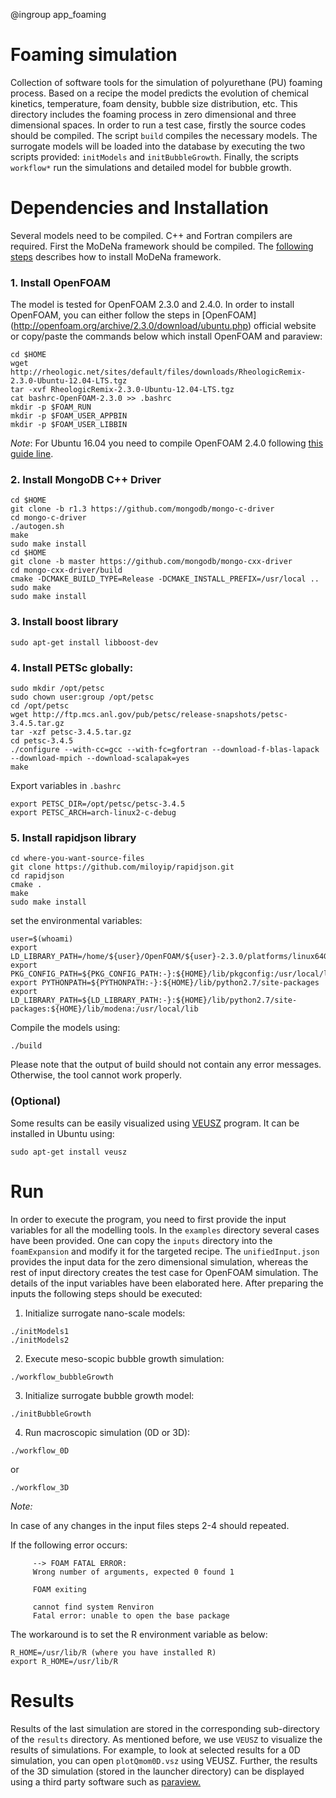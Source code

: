 @ingroup app_foaming

# Foaming simulation
Collection of software tools for the simulation of polyurethane (PU) foaming
process. Based on a recipe the model predicts the evolution of chemical
kinetics, temperature, foam density, bubble size distribution, etc.
This directory includes the foaming process in zero dimensional and three
dimensional spaces. In order to run a test case, firstly the source codes should
be compiled. The script `build` compiles the necessary models. The surrogate
models will be loaded into the database by executing the two scripts provided:
 `initModels` and `initBubbleGrowth`. Finally, the scripts `workflow*` run the
 simulations and detailed model for bubble growth.

# Dependencies and Installation
Several models need to be compiled. C++ and Fortran compilers are required.
First the MoDeNa framework should be compiled.
The [following steps](https://github.com/MoDeNa-EUProject/MoDeNa) describes how
to install MoDeNa framework.

### 1. Install OpenFOAM
The model is tested for OpenFOAM 2.3.0 and 2.4.0. In order to install OpenFOAM,
you can either follow the steps in [OpenFOAM]
(http://openfoam.org/archive/2.3.0/download/ubuntu.php) official website or
copy/paste the commands below which install OpenFOAM and paraview:

```
cd $HOME
wget http://rheologic.net/sites/default/files/downloads/RheologicRemix-2.3.0-Ubuntu-12.04-LTS.tgz
tar -xvf RheologicRemix-2.3.0-Ubuntu-12.04-LTS.tgz
cat bashrc-OpenFOAM-2.3.0 >> .bashrc
mkdir -p $FOAM_RUN
mkdir -p $FOAM_USER_APPBIN
mkdir -p $FOAM_USER_LIBBIN
```
*Note*: For Ubuntu 16.04 you need to compile OpenFOAM 2.4.0 following
[this guide line](https://openfoamwiki.net/index.php/Installation/Linux/OpenFOAM-2.4.0/Ubuntu#Ubuntu_16.04).

### 2. Install MongoDB C++ Driver
```
cd $HOME
git clone -b r1.3 https://github.com/mongodb/mongo-c-driver
cd mongo-c-driver
./autogen.sh
make
sudo make install
cd $HOME
git clone -b master https://github.com/mongodb/mongo-cxx-driver
cd mongo-cxx-driver/build
cmake -DCMAKE_BUILD_TYPE=Release -DCMAKE_INSTALL_PREFIX=/usr/local ..
sudo make
sudo make install
```
### 3. Install boost library
```
sudo apt-get install libboost-dev
```
### 4. Install PETSc globally:
```
sudo mkdir /opt/petsc
sudo chown user:group /opt/petsc
cd /opt/petsc
wget http://ftp.mcs.anl.gov/pub/petsc/release-snapshots/petsc-3.4.5.tar.gz
tar -xzf petsc-3.4.5.tar.gz
cd petsc-3.4.5
./configure --with-cc=gcc --with-fc=gfortran --download-f-blas-lapack --download-mpich --download-scalapak=yes
make
```
Export variables in `.bashrc`
```
export PETSC_DIR=/opt/petsc/petsc-3.4.5
export PETSC_ARCH=arch-linux2-c-debug
```
### 5. Install rapidjson library
```
cd where-you-want-source-files
git clone https://github.com/miloyip/rapidjson.git
cd rapidjson
cmake .
make
sudo make install
```
set the environmental variables:
```
user=$(whoami)
export LD_LIBRARY_PATH=/home/${user}/OpenFOAM/${user}-2.3.0/platforms/linux64GccDPDebug/lib:$LD_LIBRARY_PATH
export PKG_CONFIG_PATH=${PKG_CONFIG_PATH:-}:${HOME}/lib/pkgconfig:/usr/local/lib/pkgconfig
export PYTHONPATH=${PYTHONPATH:-}:${HOME}/lib/python2.7/site-packages
export LD_LIBRARY_PATH=${LD_LIBRARY_PATH:-}:${HOME}/lib/python2.7/site-packages:${HOME}/lib/modena:/usr/local/lib

```
Compile the models using:
```
./build
```
Please note that the output of build should not contain any error messages.
Otherwise, the tool cannot work properly.
### (Optional)
Some results can be easily visualized using [VEUSZ](http://home.gna.org/veusz/)
program. It can be installed in Ubuntu using:
```
sudo apt-get install veusz
```

# Run
In order to execute the program, you need to first provide the input variables
for all the modelling tools. In the `examples` directory several cases have
been provided. One can copy the `inputs` directory into the `foamExpansion` and
modify it for the targeted recipe. The `unifiedInput.json` provides the input
data for the zero dimensional simulation, whereas the rest of input directory
creates the test case for OpenFOAM simulation. The details of the input
variables have been elaborated here. After preparing the inputs the following
steps should be executed:

1. Initialize surrogate nano-scale models:
```
./initModels1
./initModels2
```
2.  Execute meso-scopic bubble growth simulation:
```
./workflow_bubbleGrowth
```
3. Initialize surrogate bubble growth model:
```
./initBubbleGrowth
```
4. Run macroscopic simulation (0D or 3D):
```
./workflow_0D
```
or
```
./workflow_3D
```
*Note:*

In case of any changes in the input files steps 2-4 should repeated.

 If the following error occurs:
```
     --> FOAM FATAL ERROR:
     Wrong number of arguments, expected 0 found 1

     FOAM exiting

     cannot find system Renviron
     Fatal error: unable to open the base package
```
The workaround is to set the R environment variable as below:
```
R_HOME=/usr/lib/R (where you have installed R)
export R_HOME=/usr/lib/R
```

# Results
Results of the last simulation are stored in the corresponding sub-directory of
the `results` directory. As mentioned before, we use `VEUSZ` to visualize the 
results of simulations. For example, to look at selected results for a 0D 
simulation, you can open `plotQmom0D.vsz` using VEUSZ. Further, the results of 
the 3D simulation (stored in the launcher directory) can be displayed using a 
third party software such as [paraview.](http://www.paraview.org/)
